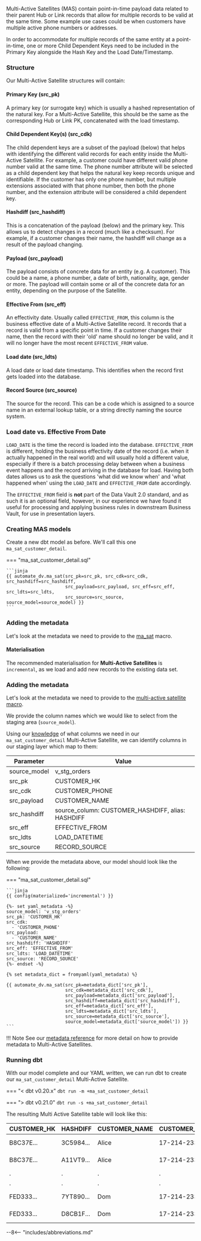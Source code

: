 Multi-Active Satellites (MAS) contain point-in-time payload data related to their parent Hub or Link records that
allow for multiple records to be valid at the same time. Some example use cases could be when customers have multiple active 
phone numbers or addresses. 

In order to accommodate for multiple records of the same entity at a point-in-time, one or more Child Dependent Keys 
need to be included in the Primary Key alongside the Hash Key and the Load Date/Timestamp. 

### Structure

Our Multi-Active Satellite structures will contain:

#### Primary Key (src_pk)
A primary key (or surrogate key) which is usually a hashed representation of the natural key.
For a Multi-Active Satellite, this should be the same as the corresponding Hub or Link PK, concatenated with the load timestamp.

#### Child Dependent Key(s) (src_cdk)
The child dependent keys are a subset of the payload (below) that helps with identifying the different valid records 
for each entity inside the Multi-Active Satellite. For example, a customer could have different valid phone number valid
at the same time. The phone number attribute will be selected as a child dependent key that helps the natural key keep 
records unique and identifiable. If the customer has only one phone number, but multiple extensions associated with that 
phone number, then both the phone number, and the extension attribute will be considered a child dependent key. 

#### Hashdiff (src_hashdiff)
This is a concatenation of the payload (below) and the primary key. This allows us to 
detect changes in a record (much like a checksum). For example, if a customer changes their name, the hashdiff 
will change as a result of the payload changing. 

#### Payload (src_payload)
The payload consists of concrete data for an entity (e.g. A customer). This could be
a name, a phone number, a date of birth, nationality, age, gender or more. The payload will contain some or all of the
concrete data for an entity, depending on the purpose of the Satellite. 

#### Effective From (src_eff)
An effectivity date. Usually called `EFFECTIVE_FROM`, this column is the business effective date of a Multi-Active
Satellite record. It records that a record is valid from a specific point in time.
If a customer changes their name, then the record with their 'old' name should no longer be valid, and it will no 
longer have the most recent `EFFECTIVE_FROM` value. 

#### Load date (src_ldts)
A load date or load date timestamp. This identifies when the record first gets loaded into the database.

#### Record Source (src_source)
The source for the record. This can be a code which is assigned to a source name in an external lookup table, 
or a string directly naming the source system.

### Load date vs. Effective From Date
`LOAD_DATE` is the time the record is loaded into the database. `EFFECTIVE_FROM` is different, 
holding the business effectivity date of the record (i.e. when it actually happened in the real world) and will usually 
hold a different value, especially if there is a batch processing delay between when a business event happens and the 
record arriving in the database for load. Having both dates allows us to ask the questions 'what did we know when' 
and 'what happened when' using the `LOAD_DATE` and `EFFECTIVE_FROM` date accordingly. 

The `EFFECTIVE_FROM` field is **not** part of the Data Vault 2.0 standard, and as such it is an optional field, however,
in our experience we have found it useful for processing and applying business rules in downstream Business Vault, for 
use in presentation layers.

### Creating MAS models

Create a new dbt model as before. We'll call this one `ma_sat_customer_detail`.

=== "ma_sat_customer_detail.sql"

    ```jinja
    {{ automate_dv.ma_sat(src_pk=src_pk, src_cdk=src_cdk, src_hashdiff=src_hashdiff, 
                          src_payload=src_payload, src_eff=src_eff, src_ldts=src_ldts, 
                          src_source=src_source, source_model=source_model) }}
    ```

### Adding the metadata

Let's look at the metadata we need to provide to the [ma_sat](../macros/index.md#masat) macro.

#### Materialisation

The recommended materialisation for **Multi-Active Satellites** is `incremental`, as we load and add new records to the existing data set.

### Adding the metadata

Let's look at the metadata we need to provide to the [multi-active satellite macro](../macros/index.md#masat).

We provide the column names which we would like to select from the staging area (`source_model`).

Using our [knowledge](#structure) of what columns we need in our `ma_sat_customer_detail` Multi-Active Satellite, we can identify columns in our
staging layer which map to them:

| Parameter    | Value                                             |
|--------------|---------------------------------------------------|
| source_model | v_stg_orders                                      |
| src_pk       | CUSTOMER_HK                                       |
| src_cdk      | CUSTOMER_PHONE                                    |
| src_payload  | CUSTOMER_NAME                                     |
| src_hashdiff | source_column: CUSTOMER_HASHDIFF, alias: HASHDIFF |
| src_eff      | EFFECTIVE_FROM                                    |
| src_ldts     | LOAD_DATETIME                                     |
| src_source   | RECORD_SOURCE                                     |

When we provide the metadata above, our model should look like the following:

=== "ma_sat_customer_detail.sql"

    ```jinja
    {{ config(materialized='incremental') }}
    
    {%- set yaml_metadata -%}
    source_model: 'v_stg_orders'
    src_pk: 'CUSTOMER_HK'
    src_cdk: 
      - 'CUSTOMER_PHONE'
    src_payload:
      - 'CUSTOMER_NAME'
    src_hashdiff: 'HASHDIFF'
    src_eff: 'EFFECTIVE_FROM'
    src_ldts: 'LOAD_DATETIME'
    src_source: 'RECORD_SOURCE'
    {%- endset -%}
    
    {% set metadata_dict = fromyaml(yaml_metadata) %}
    
    {{ automate_dv.ma_sat(src_pk=metadata_dict['src_pk'],
                          src_cdk=metadata_dict['src_cdk'],
                          src_payload=metadata_dict['src_payload'],
                          src_hashdiff=metadata_dict['src_hashdiff'],
                          src_eff=metadata_dict['src_eff'],
                          src_ldts=metadata_dict['src_ldts'],
                          src_source=metadata_dict['src_source'],
                          source_model=metadata_dict['source_model']) }}
    ```

!!! Note
    See our [metadata reference](../metadata.md#multi-active-satellites-mas) for more detail on how to provide metadata to Multi-Active Satellites.

### Running dbt

With our model complete and our YAML written, we can run dbt to create our `ma_sat_customer_detail` Multi-Active Satellite.

=== "< dbt v0.20.x"
    `dbt run -m +ma_sat_customer_detail`

=== "> dbt v0.21.0"
    `dbt run -s +ma_sat_customer_detail`

The resulting Multi Active Satellite table will look like this:

| CUSTOMER_HK | HASHDIFF  | CUSTOMER_NAME | CUSTOMER_PHONE  | EFFECTIVE_FROM | LOAD_DATETIME           | SOURCE |
|-------------|-----------|---------------|-----------------|----------------|-------------------------|--------|
| B8C37E...   | 3C5984... | Alice         | 17-214-233-1214 | 1993-01-01     | 1993-01-01 00:00:00.000 | 1      |
| B8C37E...   | A11VT9... | Alice         | 17-214-233-1224 | 1993-01-01     | 1993-01-01 00:00:00.000 | 1      |
| .           | .         | .             | .               | .              | .                       | 1      |
| .           | .         | .             | .               | .              | .                       | 1      |
| FED333...   | 7YT890... | Dom           | 17-214-233-1217 | 1993-01-01     | 1993-01-01 00:00:00.000 | 1      |
| FED333...   | D8CB1F... | Dom           | 17-214-233-1227 | 1993-01-01     | 1993-01-01 00:00:00.000 | 1      |

--8<-- "includes/abbreviations.md"
